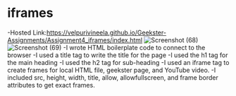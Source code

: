 # iframes
-Hosted Link:https://velpurivineela.github.io/Geekster-Assignments/Assignment4_iframes/index.html
![Screenshot (68)](https://github.com/VelpuriVineela/Geekster-Assignments/assets/134683293/4078295d-e9fe-4613-9854-78e451e801cb)
![Screenshot (69)](https://github.com/VelpuriVineela/Geekster-Assignments/assets/134683293/cb80d22e-61b7-4e2b-9706-0696f6c02a9f)
-I wrote HTML boilerplate code to connect to the browser
-I used a title tag to write the title for the page
-I used the h1 tag for the main heading
-I used the h2 tag for sub-heading
-I used an iframe tag to create frames for local HTML file, geekster page, and YouTube video.
-I included src, height, width, title, allow, allowfullscreen, and frame border attributes to get exact frames.
